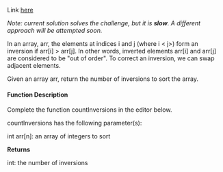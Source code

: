 Link [here](https://www.hackerrank.com/challenges/ctci-merge-sort/problem?h_l=interview&playlist_slugs%5B%5D=interview-preparation-kit&playlist_slugs%5B%5D=sorting)

*Note: current solution solves the challenge, but it is __slow__. A different approach will be attempted soon.*

In an array, arr, the elements at indices i and j (where i < j>) form an inversion if arr[i] > arr[j]. In other words, inverted elements arr[i] and arr[j] are considered to be "out of order". To correct an inversion, we can swap adjacent elements.

Given an array arr, return the number of inversions to sort the array.

#### Function Description

Complete the function countInversions in the editor below.

countInversions has the following parameter(s):

int arr[n]: an array of integers to sort

**Returns**

int: the number of inversions
